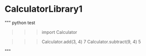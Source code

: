 # CalculatorLibrary1
""" python test
>>> import Calculator

>>> Calculator.add(3, 4)
7
>>> Calculator.subtract(9, 4)
5

"""